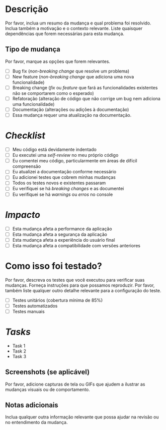 # Descrição

Por favor, inclua um resumo da mudança e qual problema foi resolvido. Inclua também a motivação e o contexto relevante. Liste quaisquer dependências que forem necessárias para esta mudança.

## Tipo de mudança

Por favor, marque as opções que forem relevantes.

- [ ] Bug fix (_non-breaking change_ que resolve um problema)
- [ ] New feature (_non-breaking change_ que adiciona uma nova funcionalidade)
- [ ] Breaking change (_fix_ ou _feature_ que fará as funcionalidades existentes não se comportarem como o esperado)
- [ ] Refatoração (alteração de código que não corrige um bug nem adiciona uma funcionalidade)
- [ ] Documentação (alterações ou adições à documentação)
- [ ] Essa mudança requer uma atualização na documentação.

# _Checklist_

- [ ] Meu código está devidamente indentado
- [ ] Eu executei uma _self-review_ no meu próprio código
- [ ] Eu comentei meu código, particularmente em áreas de difícil compreensão
- [ ] Eu atualizei a documentação conforme necessário
- [ ] Eu adicionei testes que cobrem minhas mudanças
- [ ] Todos os testes novos e existentes passaram
- [ ] Eu verifiquei se há _breaking changes_ e as documentei
- [ ] Eu verifiquei se há _warnings_ ou _erros_ no console

# _Impacto_

- [ ] Esta mudança afeta a performance da aplicação
- [ ] Esta mudança afeta a segurança da aplicação
- [ ] Esta mudança afeta a experiência do usuário final
- [ ] Esta mudança afeta a compatibilidade com versões anteriores

# Como isso foi testado?

Por favor, descreva os testes que você executou para verificar suas mudanças. Forneça instruções para que possamos reproduzir. Por favor, também liste qualquer outro detalhe relevante para a configuração do teste.

- [ ] Testes unitários (cobertura mínima de 85%)
- [ ] Testes automatizados
- [ ] Testes manuais

# _Tasks_

- Task 1
- Task 2
- Task 3

## Screenshots (se aplicável)

Por favor, adicione capturas de tela ou GIFs que ajudem a ilustrar as mudanças visuais ou de comportamento.

## Notas adicionais

Inclua qualquer outra informação relevante que possa ajudar na revisão ou no entendimento da mudança.